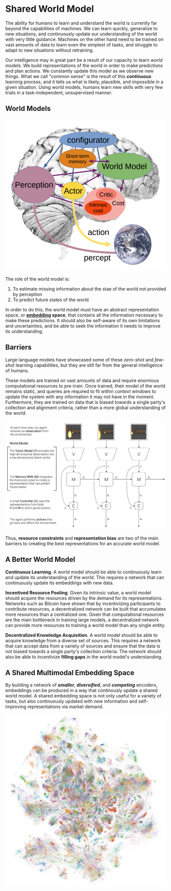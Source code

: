 # Shared World Model


The ability for humans to learn and understand the world is currently far beyond the capabilities of machines. We can learn quickly, generalize to new situations, and continuously update our understanding of the world with very little guidance. Machines on the other hand need to be trained on vast amounts of data to learn even the simplest of tasks, and struggle to adapt to new situations without retraining.

Our intelligence may in great part be a result of our capacity to learn *world models*. We build representations of the world in order to make predictions and plan actions. We constantly update this model as we observe new things. What we call "common sense" is the result of this ***continuous*** learning process, and it tells us what is likely, plausible, and impossible in a given situation. Using world models, humans learn new skills with very few trials in a task-independent, unsupervised manner.

## World Models

![World Model](../images/world_model_brain.png)

The role of the world model is:
1. To estimate missing information about the stae of the world not provided by perception
2. To predict future states of the world

In order to do this, the world model must have an abstract representation space, or **[embedding](embeddings.md) space**, that contains all the information necessary to make these predictions. It should also be self-aware of its own limitations and uncertainties, and be able to seek the information it needs to improve its understanding.

## Barriers

Large language models have showcased some of these *zero-shot* and *few-shot* learning capabilities, but they are still far from the general intelligence of humans. 

These models are trained on vast amounts of data and require enormous computational resources to pre-train. Once trained, their model of the world remains static, and queries are required to fit within *context windows* to update the system with any information it may not have in the moment. Furthermore, they are trained on data that is biased towards a single party's collection and alignment criteria, rather than a more global understanding of the world. 

![Better World Model](../images/world_model_diagram.png)

Thus, **resource constraints** and **representation bias** are two of the main barriers to creating the best representations for an accurate world model.

## A Better World Model

**Continuous Learning**. A world model should be able to continuously learn and update its understanding of the world. This requires a network that can continuously update its embeddings with new data.

**Incentived Resource Pooling**. Given its intrinsic value, a world model should acquire the resources driven by the demand for its representations. Networks such as Bitcoin have shown that by incentivizing participants to contribute resources, a decentralized network can be built that accumulates more resources than a centralized one. Given that computational resources are the main bottleneck in training large models, a decentralized network can provide more resources to training a world model than any single entity.

**Decentralized Knowledge Acquisition**. A world model should be able to acquire knowledge from a diverse set of sources. This requires a network that can accept data from a variety of sources and ensure that the data is not biased towards a single party's collection criteria. The network should also be able to incentivize **filling gaps** in the world model's understanding.

## A Shared Multimodal Embedding Space

By building a network of ***smaller***, ***diversified***, and ***competing*** encoders, embeddings can be produced in a way that continously update a shared world model. A shared embedding space is not only useful for a variety of tasks, but also continuously updated with new information and self-improving representations via market demand.

![Shared Embedding Space](../images/embedding_space.png)